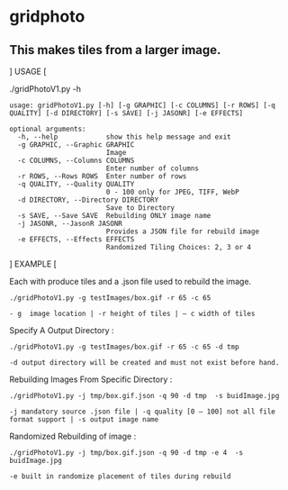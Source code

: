 # gridphoto
## This makes tiles from a larger image.

] USAGE [ 

./gridPhotoV1.py -h
```
usage: gridPhotoV1.py [-h] [-g GRAPHIC] [-c COLUMNS] [-r ROWS] [-q QUALITY] [-d DIRECTORY] [-s SAVE] [-j JASONR] [-e EFFECTS]

optional arguments:
  -h, --help            show this help message and exit
  -g GRAPHIC, --Graphic GRAPHIC
                        Image
  -c COLUMNS, --Columns COLUMNS
                        Enter number of columns
  -r ROWS, --Rows ROWS  Enter number of rows
  -q QUALITY, --Quality QUALITY
                        0 - 100 only for JPEG, TIFF, WebP
  -d DIRECTORY, --Directory DIRECTORY
                        Save to Directory
  -s SAVE, --Save SAVE  Rebuilding ONLY image name
  -j JASONR, --JasonR JASONR
                        Provides a JSON file for rebuild image
  -e EFFECTS, --Effects EFFECTS
                        Randomized Tiling Choices: 2, 3 or 4
```

] EXAMPLE [

Each with produce tiles and a .json file used to rebuild the image.
```
./gridPhotoV1.py -g testImages/box.gif -r 65 -c 65
```
	- g  image location | -r height of tiles | – c width of tiles

Specify A Output Directory :
```
./gridPhotoV1.py -g testImages/box.gif -r 65 -c 65 -d tmp
```
    -d output directory will be created and must not exist before hand.

Rebuilding Images From Specific Directory :
```
./gridPhotoV1.py -j tmp/box.gif.json -q 90 -d tmp  -s buidImage.jpg
```
	-j mandatory source .json file | -q quality [0 – 100] not all file format support | -s output image name

Randomized Rebuilding of image :
```
./gridPhotoV1.py -j tmp/box.gif.json -q 90 -d tmp -e 4  -s buidImage.jpg
```
	-e built in randomize placement of tiles during rebuild